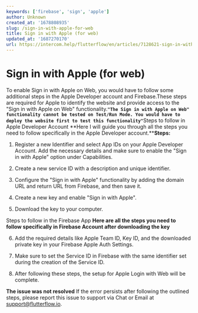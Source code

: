 ```yaml
---
keywords: ['firebase', 'sign', 'apple']
author: Unknown
created_at: '1678808935'
slug: /sign-in-with-apple-for-web
title: Sign in with Apple (for web)
updated_at: '1687270170'
url: https://intercom.help/flutterflow/en/articles/7128621-sign-in-with-apple-for-web
---
```

# Sign in with Apple (for web)

To enable Sign in with Apple on Web, you would have to follow some additional steps in the Apple Developer account and Firebase.These steps are required for Apple to identify the website and provide access to the "Sign in with Apple on Web" functionality.**`"The Sign in with Apple on Web" functionality cannot be tested on Test/Run Mode. You would have to deploy the website first to test this functionality"`**​
Steps to follow in Apple Developer Account
**Here I will guide you through all the steps you need to follow specifically in the Apple Developer account.****Steps:**
1. Register a new Identifier and select App IDs on your Apple Developer Account. Add the necessary details and make sure to enable the "Sign in with Apple" option under Capabilities.

2. Create a new service ID with a description and unique identifier.

3. Configure the "Sign in with Apple" functionality by adding the domain URL and return URL from Firebase, and then save it.

4. Create a new key and enable "Sign in with Apple".
5. Download the key to your computer.

Steps to follow in the Firebase App 
**Here are all the steps you need to follow specifically in Firebase Account after downloading the key**

6. Add the required details like Apple Team ID, Key ID, and the downloaded private key in your Firebase Apple Auth Settings.​
7. Make sure to set the Service ID in Firebase with the same identifier set during the creation of the Service ID.

8. After following these steps, the setup for Apple Login with Web will be complete.

**The issue was not resolved**
If the error persists after following the outlined steps, please report this issue to support via Chat or Email at support@flutterflow.io.
